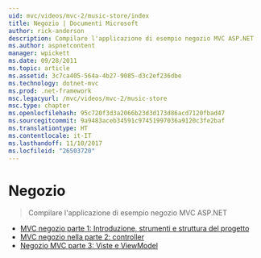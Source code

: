 ```yaml
---
uid: mvc/videos/mvc-2/music-store/index
title: Negozio | Documenti Microsoft
author: rick-anderson
description: Compilare l'applicazione di esempio negozio MVC ASP.NET
ms.author: aspnetcontent
manager: wpickett
ms.date: 09/28/2011
ms.topic: article
ms.assetid: 3c7ca405-564a-4b27-9085-d3c2ef236dbe
ms.technology: dotnet-mvc
ms.prod: .net-framework
msc.legacyurl: /mvc/videos/mvc-2/music-store
msc.type: chapter
ms.openlocfilehash: 95c720f3d3a2066b23d3d173d86acd7120fbad47
ms.sourcegitcommit: 9a9483aceb34591c97451997036a9120c3fe2baf
ms.translationtype: HT
ms.contentlocale: it-IT
ms.lasthandoff: 11/10/2017
ms.locfileid: "26503720"
---
```

<a name="music-store"></a>Negozio
====================
> Compilare l'applicazione di esempio negozio MVC ASP.NET


- [MVC negozio parte 1: Introduzione, strumenti e struttura del progetto](mvc-music-store-part-1-intro-tools-and-project-structure.md)
- [MVC negozio nella parte 2: controller](mvc-music-store-part-2-controllers.md)
- [Negozio MVC parte 3: Viste e ViewModel](mvc-music-store-part-3-views-and-viewmodels.md)
